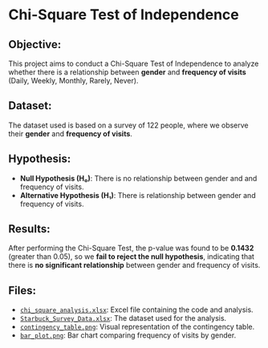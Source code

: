 # Chi-Square Test of Independence

## Objective:
This project aims to conduct a Chi-Square Test of Independence to analyze whether there is a relationship between **gender** and **frequency of visits** (Daily, Weekly, Monthly, Rarely, Never).

## Dataset:
The dataset used is based on a survey of 122 people, where we observe their **gender** and **frequency of visits**.

## Hypothesis:
- **Null Hypothesis (H₀)**: There is no relationship between gender and and frequency of visits.
- **Alternative Hypothesis (H₁)**: There is relationship between gender and frequency of visits.

## Results:
After performing the Chi-Square Test, the p-value was found to be **0.1432** (greater than 0.05), so we **fail to reject the null hypothesis**, indicating that there is **no significant relationship** between gender and frequency of visits.

## Files:
- [`chi_square_analysis.xlsx`](https://github.com/marcusasar/Chi-Square-Test-Poject/blob/786d56cd99037b78d79b45dbbc50beee5ab64104/Chi_Square_Analysis/chi_square_analysis.xlsx): Excel file containing the code and analysis.
- [`Starbuck_Survey_Data.xlsx`](https://github.com/marcusasar/Chi-Square-Test-Poject/tree/6f1ec69d4a65318d791321ed405e8506f8257ce2/Data): The dataset used for the analysis.
- [`contingency_table.png`](https://github.com/marcusasar/Chi-Square-Test-Poject/blob/adbe7f14956373125e90737f107888b08ab23193/Contegency_table.png): Visual representation of the contingency table.
- [`bar_plot.png`](https://github.com/marcusasar/Chi-Square-Test-Poject/blob/0b96f89e0d483470db069d2a723b30bf9ad39f94/Bar_Plot/bar_plot.png): Bar chart comparing frequency of visits by gender.
